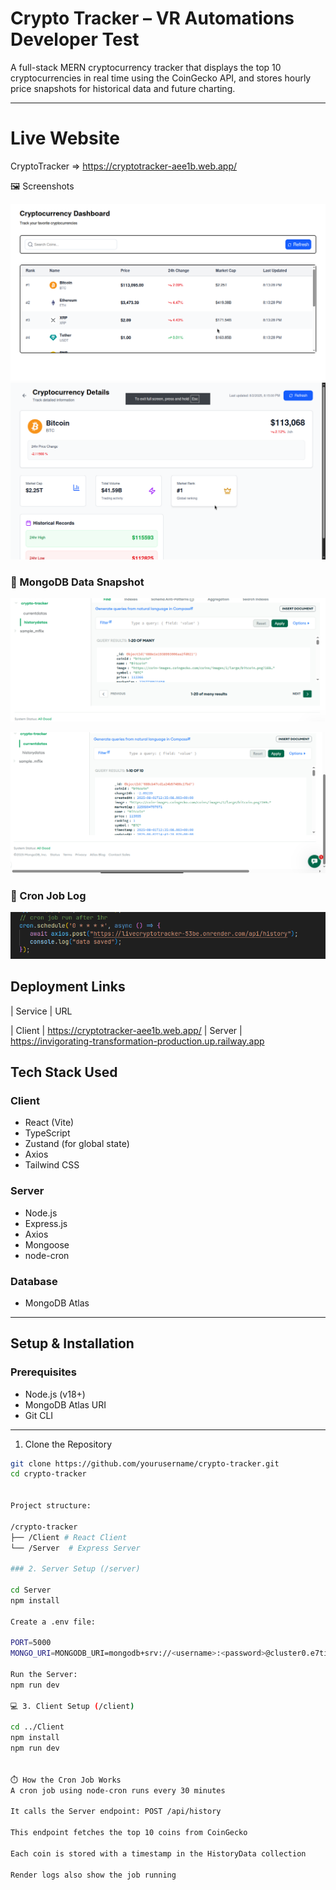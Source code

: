 #  Crypto Tracker – VR Automations Developer Test

A full-stack MERN cryptocurrency tracker that displays the top 10 cryptocurrencies in real time using the CoinGecko API, and stores hourly price snapshots for historical data and future charting.

---
# Live Website
CryptoTracker =>  https://cryptotracker-aee1b.web.app/ 

🖼️ Screenshots

![Dashboard Screenshot](./assets/frontend.png)
![Dashboard Screenshot](./assets/frontend1.png)

### 📁 MongoDB Data Snapshot

![MongoDB Screenshot](./assets/history.png)

![MongoDB Screenshot](./assets/currentdata.png)

### 🔁 Cron Job Log

![Cron Job Screenshot](./assets/cronjob.png)


##  Deployment Links
| Service     | URL                                                                                  

|  Client | https://cryptotracker-aee1b.web.app/ 
|  Server  | https://invigorating-transformation-production.up.railway.app   


##  Tech Stack Used

###  Client
- React (Vite)
- TypeScript
- Zustand (for global state)
- Axios
- Tailwind CSS

###  Server
- Node.js
- Express.js
- Axios
- Mongoose
- node-cron

###  Database
- MongoDB Atlas

---

##  Setup & Installation

###  Prerequisites
- Node.js (v18+)
- MongoDB Atlas URI
- Git CLI

---

 1. Clone the Repository

```bash
git clone https://github.com/yourusername/crypto-tracker.git
cd crypto-tracker


Project structure:

/crypto-tracker
├── /Client # React Client
└── /Server  # Express Server

### 2. Server Setup (/server)

cd Server
npm install

Create a .env file:

PORT=5000
MONGO_URI=MONGODB_URI=mongodb+srv://<username>:<password>@cluster0.e7tifv9.mongodb.net/crypto-tracker?retryWrites=true&w=majority&appName=Cluster0

Run the Server:
npm run dev

💻 3. Client Setup (/client)

cd ../Client
npm install
npm run dev


⏱️ How the Cron Job Works
A cron job using node-cron runs every 30 minutes

It calls the Server endpoint: POST /api/history

This endpoint fetches the top 10 coins from CoinGecko

Each coin is stored with a timestamp in the HistoryData collection

Render logs also show the job running 



